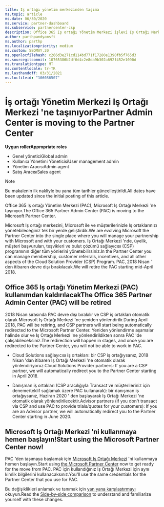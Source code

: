 ```yaml
---
title: Iş ortağı yönetim merkezinden taşıma
ms.topic: article
ms.date: 06/30/2020
ms.service: partner-dashboard
ms.subservice: partnercenter-csp
description: Office 365 Iş ortağı Yönetim Merkezi işlevi Iş Ortağı Merkezi 'ne taşınıyor. Bunun ne anlama geldiğini ve Iş Ortağı Merkezi 'nde nasıl yapabileceğinizi öğrenin.
author: parthpandyamsft
ms.author: parthp
ms.localizationpriority: medium
ms.custom: SEOMAY.20
ms.openlocfilehash: c266d3e271cd114bd771f17280e1390fb5f765d3
ms.sourcegitcommit: 10765386b2df0d4c2e8da9b302a692f452e1090d
ms.translationtype: MT
ms.contentlocale: tr-TR
ms.lasthandoff: 03/31/2021
ms.locfileid: "106086507"
---
```

# <a name="partner-admin-center-is-moving-to-the-partner-center"></a><span data-ttu-id="d00eb-104">İş ortağı Yönetim Merkezi Iş Ortağı Merkezi 'ne taşınıyor</span><span class="sxs-lookup"><span data-stu-id="d00eb-104">Partner Admin Center is moving to the Partner Center</span></span>

<span data-ttu-id="d00eb-105">**Uygun roller**</span><span class="sxs-lookup"><span data-stu-id="d00eb-105">**Appropriate roles**</span></span>

- <span data-ttu-id="d00eb-106">Genel yönetici</span><span class="sxs-lookup"><span data-stu-id="d00eb-106">Global admin</span></span>
- <span data-ttu-id="d00eb-107">Kullanıcı Yönetimi Yöneticisi</span><span class="sxs-lookup"><span data-stu-id="d00eb-107">User management admin</span></span>
- <span data-ttu-id="d00eb-108">Yönetim Aracısı</span><span class="sxs-lookup"><span data-stu-id="d00eb-108">Admin agent</span></span>
- <span data-ttu-id="d00eb-109">Satış Aracısı</span><span class="sxs-lookup"><span data-stu-id="d00eb-109">Sales agent</span></span>

> [!NOTE]  
> <span data-ttu-id="d00eb-110">Bu makalenin ilk nakliyle bu yana tüm tarihler güncelleştirildi.</span><span class="sxs-lookup"><span data-stu-id="d00eb-110">All dates have been updated since the initial posting of this article.</span></span>

<span data-ttu-id="d00eb-111">Office 365 Iş ortağı Yönetim Merkezi (PAC), Microsoft Iş Ortağı Merkezi 'ne taşınıyor.</span><span class="sxs-lookup"><span data-stu-id="d00eb-111">The Office 365 Partner Admin Center (PAC) is moving to the Microsoft Partner Center.</span></span>

<span data-ttu-id="d00eb-112">Microsoft Iş ortağı merkezini, Microsoft ile ve müşterilerinizle Iş ortaklarınızı yönetebileceğiniz tek bir yerde geliştirdik.</span><span class="sxs-lookup"><span data-stu-id="d00eb-112">We are evolving Microsoft the Partner Center into the single place where you will manage your partnership with Microsoft and with your customers.</span></span> <span data-ttu-id="d00eb-113">Iş Ortağı Merkezi 'nde, üyelik, müşteri başvuruları, teşvikleri ve bulut çözümü sağlayıcısı (CSP) programının diğer tüm yönlerini yönetebilirsiniz.</span><span class="sxs-lookup"><span data-stu-id="d00eb-113">In the Partner Center you can manage membership, customer referrals, incentives, and all other aspects of the Cloud Solution Provider (CSP) Program.</span></span> <span data-ttu-id="d00eb-114">PAC, 2018 Nisan ' den itibaren devre dışı bırakılacak.</span><span class="sxs-lookup"><span data-stu-id="d00eb-114">We will retire the PAC starting mid-April 2018.</span></span>

## <a name="the-office-365-partner-admin-center-pac-will-be-retired"></a><span data-ttu-id="d00eb-115">Office 365 Iş ortağı Yönetim Merkezi (PAC) kullanımdan kaldırılacak</span><span class="sxs-lookup"><span data-stu-id="d00eb-115">The Office 365 Partner Admin Center (PAC) will be retired</span></span>

<span data-ttu-id="d00eb-116">2018 Nisan sırasında PAC devre dışı bırakılır ve CSP iş ortakları otomatik olarak Microsoft Iş Ortağı Merkezi 'ne yeniden yönlendirilir.</span><span class="sxs-lookup"><span data-stu-id="d00eb-116">During April 2018, PAC will be retiring, and CSP partners will start being automatically redirected to the Microsoft Partner Center.</span></span> <span data-ttu-id="d00eb-117">Yeniden yönlendirme aşamalar halinde olur ve Iş Ortağı Merkezi 'ne yönlendirildikten sonra PAC 'de çalışabileceksiniz.</span><span class="sxs-lookup"><span data-stu-id="d00eb-117">The redirection will happen in stages, and once you are redirected to the Partner Center, you will not be able to work in PAC.</span></span> 

- <span data-ttu-id="d00eb-118">Cloud Solutions sağlayıcısı iş ortakları: bir CSP iş ortağıysanız, 2018 Nisan 'dan itibaren Iş Ortağı Merkezi 'ne otomatik olarak yönlendiriyoruz.</span><span class="sxs-lookup"><span data-stu-id="d00eb-118">Cloud Solutions Provider partners: If you are a CSP partner, we will automatically redirect you to the Partner Center starting in April 2018.</span></span>

- <span data-ttu-id="d00eb-119">Danışman iş ortakları (CSP aracılığıyla Transact ve müşterileriniz için deneme/teklif sağlamak üzere PAC kullanarak): bir danışman iş ortağıysanız, Haziran 2020 ' den başlayarak Iş Ortağı Merkezi 'ne otomatik olarak yönlendirilecektir.</span><span class="sxs-lookup"><span data-stu-id="d00eb-119">Advisor partners (if you don't transact via CSP and use PAC to provide trials/quotes for your customers): If you are an Advisor partner, we will automatically redirect you to the Partner Center starting in June 2020.</span></span>

## <a name="start-using-the-microsoft-partner-center-now"></a><span data-ttu-id="d00eb-120">Microsoft Iş Ortağı Merkezi 'ni kullanmaya hemen başlayın!</span><span class="sxs-lookup"><span data-stu-id="d00eb-120">Start using the Microsoft Partner Center now!</span></span>

<span data-ttu-id="d00eb-121">PAC 'den taşımaya başlamak için [Microsoft Iş Ortağı Merkezi](https://partnercenter.microsoft.com/) 'ni kullanmaya hemen başlayın.</span><span class="sxs-lookup"><span data-stu-id="d00eb-121">Start using [the Microsoft Partner Center](https://partnercenter.microsoft.com/) now to get ready for the move from PAC.</span></span>  <span data-ttu-id="d00eb-122">PAC için kullandığınız Iş Ortağı Merkezi için aynı kimlik bilgilerini kullanacaksınız.</span><span class="sxs-lookup"><span data-stu-id="d00eb-122">You'll use the same credentials for the Partner Center that you use for PAC.</span></span>

<span data-ttu-id="d00eb-123">Bu değişiklikleri anlamak ve tanımak için [yan yana karşılaştırmayı](moving-from-pac-to-pc.md) okuyun.</span><span class="sxs-lookup"><span data-stu-id="d00eb-123">Read the [Side-by-side comparison](moving-from-pac-to-pc.md) to understand and familiarize yourself with these changes.</span></span>